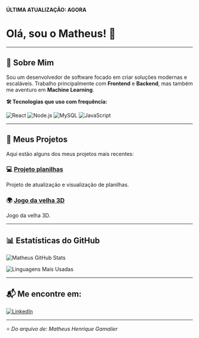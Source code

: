 **ÚLTIMA ATUALIZAÇÃO: AGORA**  

# Olá, sou o Matheus! 👋

---

## 🌱 Sobre Mim

Sou um desenvolvedor de software focado em criar soluções modernas e escaláveis. Trabalho principalmente com **Frontend** e **Backend**, mas também me aventuro em **Machine Learning**.

**🛠️ Tecnologias que uso com frequência:**

![React](https://img.shields.io/badge/React-20232A?style=for-the-badge&logo=react&logoColor=61DAFB)
![Node.js](https://img.shields.io/badge/Node.js-339933?style=for-the-badge&logo=nodedotjs&logoColor=white)
![MySQL](https://img.shields.io/badge/MySQL-005C84?style=for-the-badge&logo=mysql&logoColor=white)
![JavaScript](https://img.shields.io/badge/JavaScript-F7DF1E?style=for-the-badge&logo=javascript&logoColor=black)

---

## 🚀 Meus Projetos

Aqui estão alguns dos meus projetos mais recentes:

### 💻 [Projeto planilhas](https://github.com/Gamas02/projeto-planilhas)
Projeto de atualização e visualização de planilhas.

### 🌍 [Jogo da velha 3D](https://github.com/Gamas02/jogo-da-velha-3d)
Jogo da velha 3D.

---

## 📊 Estatísticas do GitHub

![Matheus GitHub Stats](https://github-readme-stats.vercel.app/api?username=Gamas02&show_icons=true&theme=radical)

![Linguagens Mais Usadas](https://github-readme-stats.vercel.app/api/top-langs/?username=Gamas02&layout=compact&theme=radical)

---

## 📬 Me encontre em:

[![LinkedIn](https://img.shields.io/badge/LinkedIn-0077B5?style=for-the-badge&logo=linkedin&logoColor=white)](https://www.linkedin.com/in/MatheusHenriqueGamalier)

---

⭐ *Do arquivo de: Matheus Henrique Gamalier*

